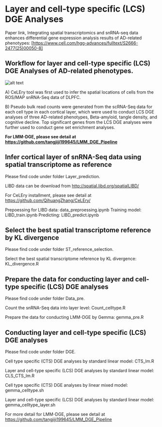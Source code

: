 # Layer and cell-type specific (LCS) DGE Analyses

Paper link, Integrating spatial transcriptomics and snRNA-seq data enhances differential gene expression analysis results of AD-related phenotypes: [https://www.cell.com/hgg-advances/fulltext/S2666-2477(25)00050-8]

## Workflow for layer and cell-type specific (LCS) DGE Analyses of AD-related phenotypes.
![alt text](https://www.medrxiv.org/content/medrxiv/early/2024/11/18/2024.11.18.24317499/F1.large.jpg?width=800&height=600&carousel=1)

A) CeLEry tool was first used to infer the spatial locations of cells from the ROS/MAP snRNA-Seq data of DLPFC. 

B) Pseudo bulk read counts were generated from the scRNA-Seq data for each cell type in each cortical layer, which were used to conduct LCS DGE analyses of three AD-related phenotypes, Beta-amyloid, tangle density, and cognitive decline. Top significant genes from the LCS DGE analyses were further used to conduct gene set enrichment analyses.

**For LMM-DGE, please see detail at https://github.com/tangjiji199645/LMM_DGE_Pipeline**

## Infer cortical layer of snRNA-Seq data using spatial transcriptome as reference
Please find code under folder Layer_prediction. 

LIBD data can be download from http://spatial.libd.org/spatialLIBD/

For CeLEry installment, please see detail at https://github.com/QihuangZhang/CeLEry/

Prepoessing for LIBD data: data_preproessing.ipynb
Training model: LIBD_train.ipynb
Predicting: LIBD_predict.ipynb

## Select the best spatial transcriptome reference by KL divergence
Please find code under folder ST_reference_selection.

Select the best spatial transcriptome reference by KL divergence: KL_divergence.R

## Prepare the data for conducting layer and cell-type specific (LCS) DGE analyses

Please find code under folder Data_pre.

Count the snRNA-Seq data into layer level: Count_celltype.R

Prepare the data for conducting LMM-DGE by Gemma: gemma_pre.R

## Conducting layer and cell-type specific (LCS) DGE analyses

Please find code under folder DGE.

Cell type specific (CTS) DGE analyses by standard linear model: CTS_lm.R

Layer and cell-type specific (LCS) DGE analyses by standard linear model: CLS_CTS_lm.R

Cell type specific (CTS) DGE analyses by linear mixed model: gemma_celltype.sh

Layer and cell-type specific (LCS) DGE analyses by standard linear model: gemma_celltype_layer.sh

For more detail for LMM-DGE, please see detail at https://github.com/tangjiji199645/LMM_DGE_Pipeline















